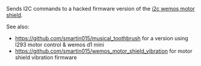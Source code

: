Sends I2C commands to a hacked firmware version of the [i2c wemos motor shield](https://diyprojects.io/test-shield-motor-i2c-wemos-d1-mini-pro-drive-2-motors-15vdc/).

See also:

* https://github.com/smartin015/musical_toothbrush for a version using l293 motor control & wemos d1 mini
* https://github.com/smartin015/wemos_motor_shield_vibration for motor shield vibration firmware
